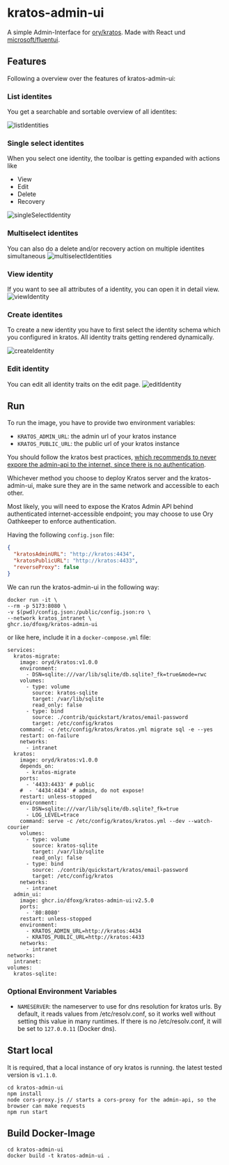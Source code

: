 # kratos-admin-ui

A simple Admin-Interface for [ory/kratos](https://www.ory.sh/kratos/docs/). Made with React und [microsoft/fluentui](https://react.fluentui.dev/).

## Features

Following a overview over the features of kratos-admin-ui:

### List identites

You get a searchable and sortable overview of all identites:

![listIdentities](./images/listIdentites.PNG)

### Single select identites

When you select one identity, the toolbar is getting expanded with actions like 
- View
- Edit
- Delete
- Recovery

![singleSelectIdentity](./images/selectIdentites.PNG)

### Multiselect identites

You can also do a delete and/or recovery action on multiple identites simultaneous
![multiselectIdentities](./images/multiselectIdentites.PNG)

### View identity

If you want to see all attributes of a identity, you can open it in detail view.
![viewIdentity](./images/viewSingleIdentity.PNG)

### Create identites

To create a new identity you have to first select the identity schema which you configured in kratos. All identity traits getting rendered dynamically.

![createIdentity](./images/createIdentity.PNG)

### Edit identity

You can edit all identity traits on the edit page.
![editIdentity](./images/editIdentity.PNG)



## Run

To run the image, you have to provide two environment variables:

- `KRATOS_ADMIN_URL`: the admin url of your kratos instance
- `KRATOS_PUBLIC_URL`: the public url of your kratos instance

You should follow the kratos best practices, [which recommends to never expore the admin-api to the internet, since there is no authentication](https://www.ory.sh/docs/kratos/guides/production#admin-api).

Whichever method you choose to deploy Kratos server and the kratos-admin-ui,
make sure they are in the same network and accessible to each other.

Most likely, you will need to expose the Kratos Admin API behind authenticated
internet-accessible endpoint; you may choose to use Ory Oathkeeper to enforce
authentication.

Having the following `config.json` file:

```json
{
  "kratosAdminURL": "http://kratos:4434",
  "kratosPublicURL": "http://kratos:4433",
  "reverseProxy": false
}
```

We can run the kratos-admin-ui in the following way:

```shell
docker run -it \
--rm -p 5173:8080 \
-v $(pwd)/config.json:/public/config.json:ro \
--network kratos_intranet \
ghcr.io/dfoxg/kratos-admin-ui
```

or like here, include it in a `docker-compose.yml` file:

```
services:
  kratos-migrate:
    image: oryd/kratos:v1.0.0
    environment:
      - DSN=sqlite:///var/lib/sqlite/db.sqlite?_fk=true&mode=rwc
    volumes:
      - type: volume
        source: kratos-sqlite
        target: /var/lib/sqlite
        read_only: false
      - type: bind
        source: ./contrib/quickstart/kratos/email-password
        target: /etc/config/kratos
    command: -c /etc/config/kratos/kratos.yml migrate sql -e --yes
    restart: on-failure
    networks:
      - intranet
  kratos:
    image: oryd/kratos:v1.0.0
    depends_on:
      - kratos-migrate
    ports:
      - '4433:4433' # public
    #  - '4434:4434' # admin, do not expose!
    restart: unless-stopped
    environment:
      - DSN=sqlite:///var/lib/sqlite/db.sqlite?_fk=true
      - LOG_LEVEL=trace
    command: serve -c /etc/config/kratos/kratos.yml --dev --watch-courier
    volumes:
      - type: volume
        source: kratos-sqlite
        target: /var/lib/sqlite
        read_only: false
      - type: bind
        source: ./contrib/quickstart/kratos/email-password
        target: /etc/config/kratos
    networks:
      - intranet
  admin_ui:
    image: ghcr.io/dfoxg/kratos-admin-ui:v2.5.0
    ports:
      - '80:8080'
    restart: unless-stopped
    environment:
      - KRATOS_ADMIN_URL=http://kratos:4434
      - KRATOS_PUBLIC_URL=http://kratos:4433
    networks:
      - intranet
networks:
  intranet:
volumes:
  kratos-sqlite:
```

### Optional Environment Variables

- `NAMESERVER`: the nameserver to use for dns resolution for kratos urls. By default, it reads values from /etc/resolv.conf, so it works well without setting this value in many runtimes. If there is no /etc/resolv.conf, it will be set to `127.0.0.11` (Docker dns).

## Start local

It is required, that a local instance of ory kratos is running. the latest tested version is `v1.1.0`.

```
cd kratos-admin-ui
npm install
node cors-proxy.js // starts a cors-proxy for the admin-api, so the browser can make requests
npm run start
```

## Build Docker-Image

```
cd kratos-admin-ui
docker build -t kratos-admin-ui .
```
